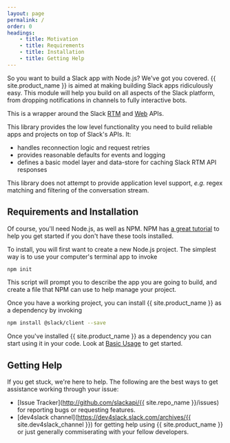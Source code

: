 ```yaml
---
layout: page
permalink: /
order: 0
headings:
    - title: Motivation
    - title: Requirements
    - title: Installation
    - title: Getting Help
---
```


So you want to build a Slack app with Node.js? We've got you covered. {{ site.product_name }} is aimed at making
building Slack apps ridiculously easy. This module will help you build on all aspects of the Slack platform,
from dropping notifications in channels to fully interactive bots.

This is a wrapper around the Slack [RTM](https://api.slack.com/rtm) and [Web](https://api.slack.com/web) APIs.

This library provides the low level functionality you need to build reliable apps and projects on top of Slack's APIs.
It:

 - handles reconnection logic and request retries
 - provides reasonable defaults for events and logging
 - defines a basic model layer and data-store for caching Slack RTM API responses

This library does not attempt to provide application level support, _e.g._ regex matching and filtering of the
conversation stream.


## Requirements and Installation

Of course, you'll need Node.js, as well as NPM. NPM has
[a great tutorial](https://docs.npmjs.com/getting-started/installing-node) to help you get started if you don't have
these tools installed.

To install, you will first want to create a new Node.js project. The simplest way is to use your computer's terminal app
to invoke

```bash
npm init
```

This script will prompt you to describe the app you are going to build, and create a file that NPM can use to help
manage your project.

Once you have a working project, you can install {{ site.product_name }} as a dependency by invoking

```bash
npm install @slack/client --save
```

Once you've installed {{ site.product_name }} as a dependency you can start using it in your code. Look at
[Basic Usage](basic_usage.html) to get started.

## Getting Help

If you get stuck, we're here to help. The following are the best ways to get assistance working through your issue:

  * [Issue Tracker](http://github.com/slackapi/{{ site.repo_name }}/issues) for reporting bugs or requesting features.
  * [dev4slack channel](https://dev4slack.slack.com/archives/{{ site.dev4slack_channel }}) for getting help using
  {{ site.product_name }} or just generally commiserating with your fellow developers.
